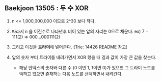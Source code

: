 ## Baekjoon 13505 : 두 수 XOR

1. n <= 1,000,000,000 이므로 2^30 보다 작다.
2. 따라서 n 을 이진수로 나타낸후 비어 있는 앞의 자리는 0으로 채운다.
   ex) 7 = 111(2) => 000...000111(2)
3. 그리고 이것을 **트라이**에 넣어준다. (Trie: 14426 README 참고)
4. 앞의 숫자 부터 트라이를 내려가면서 XOR 했을 때 결과 값이 가장 큰 값을 찾는다. 
   
   - 해당 인덱스의 숫자와 다른 수 (0 이면 1, 1이면 0)가 있으면 그 트라이 노드를 택하고 없으면 존재하는 다음 노드를 선택하면서 내려간다. 
